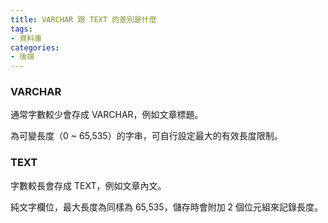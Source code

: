 ```yaml
---
title: VARCHAR 跟 TEXT 的差別是什麼
tags:
- 資料庫
categories:
- 後端
---
```

### VARCHAR
通常字數較少會存成 VARCHAR，例如文章標題。

為可變長度（0 ~ 65,535）的字串，可自行設定最大的有效長度限制。

### TEXT
字數較長會存成 TEXT，例如文章內文。

純文字欄位，最大長度為同樣為 65,535，儲存時會附加 2 個位元組來記錄長度。